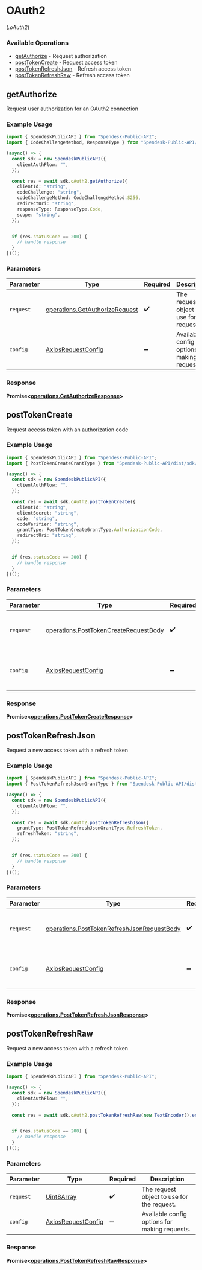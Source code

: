 # OAuth2
(*.oAuth2*)

### Available Operations

* [getAuthorize](#getauthorize) - Request authorization
* [postTokenCreate](#posttokencreate) - Request access token
* [postTokenRefreshJson](#posttokenrefreshjson) - Refresh access token
* [postTokenRefreshRaw](#posttokenrefreshraw) - Refresh access token

## getAuthorize

Request user authorization for an OAuth2 connection

### Example Usage

```typescript
import { SpendeskPublicAPI } from "Spendesk-Public-API";
import { CodeChallengeMethod, ResponseType } from "Spendesk-Public-API/dist/sdk/models/operations";

(async() => {
  const sdk = new SpendeskPublicAPI({
    clientAuthFlow: "",
  });

  const res = await sdk.oAuth2.getAuthorize({
    clientId: "string",
    codeChallenge: "string",
    codeChallengeMethod: CodeChallengeMethod.S256,
    redirectUri: "string",
    responseType: ResponseType.Code,
    scope: "string",
  });


  if (res.statusCode == 200) {
    // handle response
  }
})();
```

### Parameters

| Parameter                                                                        | Type                                                                             | Required                                                                         | Description                                                                      |
| -------------------------------------------------------------------------------- | -------------------------------------------------------------------------------- | -------------------------------------------------------------------------------- | -------------------------------------------------------------------------------- |
| `request`                                                                        | [operations.GetAuthorizeRequest](../../models/operations/getauthorizerequest.md) | :heavy_check_mark:                                                               | The request object to use for the request.                                       |
| `config`                                                                         | [AxiosRequestConfig](https://axios-http.com/docs/req_config)                     | :heavy_minus_sign:                                                               | Available config options for making requests.                                    |


### Response

**Promise<[operations.GetAuthorizeResponse](../../models/operations/getauthorizeresponse.md)>**


## postTokenCreate

Request access token with an authorization code

### Example Usage

```typescript
import { SpendeskPublicAPI } from "Spendesk-Public-API";
import { PostTokenCreateGrantType } from "Spendesk-Public-API/dist/sdk/models/operations";

(async() => {
  const sdk = new SpendeskPublicAPI({
    clientAuthFlow: "",
  });

  const res = await sdk.oAuth2.postTokenCreate({
    clientId: "string",
    clientSecret: "string",
    code: "string",
    codeVerifier: "string",
    grantType: PostTokenCreateGrantType.AuthorizationCode,
    redirectUri: "string",
  });


  if (res.statusCode == 200) {
    // handle response
  }
})();
```

### Parameters

| Parameter                                                                                      | Type                                                                                           | Required                                                                                       | Description                                                                                    |
| ---------------------------------------------------------------------------------------------- | ---------------------------------------------------------------------------------------------- | ---------------------------------------------------------------------------------------------- | ---------------------------------------------------------------------------------------------- |
| `request`                                                                                      | [operations.PostTokenCreateRequestBody](../../models/operations/posttokencreaterequestbody.md) | :heavy_check_mark:                                                                             | The request object to use for the request.                                                     |
| `config`                                                                                       | [AxiosRequestConfig](https://axios-http.com/docs/req_config)                                   | :heavy_minus_sign:                                                                             | Available config options for making requests.                                                  |


### Response

**Promise<[operations.PostTokenCreateResponse](../../models/operations/posttokencreateresponse.md)>**


## postTokenRefreshJson

Request a new access token with a refresh token

### Example Usage

```typescript
import { SpendeskPublicAPI } from "Spendesk-Public-API";
import { PostTokenRefreshJsonGrantType } from "Spendesk-Public-API/dist/sdk/models/operations";

(async() => {
  const sdk = new SpendeskPublicAPI({
    clientAuthFlow: "",
  });

  const res = await sdk.oAuth2.postTokenRefreshJson({
    grantType: PostTokenRefreshJsonGrantType.RefreshToken,
    refreshToken: "string",
  });


  if (res.statusCode == 200) {
    // handle response
  }
})();
```

### Parameters

| Parameter                                                                                                | Type                                                                                                     | Required                                                                                                 | Description                                                                                              |
| -------------------------------------------------------------------------------------------------------- | -------------------------------------------------------------------------------------------------------- | -------------------------------------------------------------------------------------------------------- | -------------------------------------------------------------------------------------------------------- |
| `request`                                                                                                | [operations.PostTokenRefreshJsonRequestBody](../../models/operations/posttokenrefreshjsonrequestbody.md) | :heavy_check_mark:                                                                                       | The request object to use for the request.                                                               |
| `config`                                                                                                 | [AxiosRequestConfig](https://axios-http.com/docs/req_config)                                             | :heavy_minus_sign:                                                                                       | Available config options for making requests.                                                            |


### Response

**Promise<[operations.PostTokenRefreshJsonResponse](../../models/operations/posttokenrefreshjsonresponse.md)>**


## postTokenRefreshRaw

Request a new access token with a refresh token

### Example Usage

```typescript
import { SpendeskPublicAPI } from "Spendesk-Public-API";

(async() => {
  const sdk = new SpendeskPublicAPI({
    clientAuthFlow: "",
  });

  const res = await sdk.oAuth2.postTokenRefreshRaw(new TextEncoder().encode("0x9aDA50C8A1"));


  if (res.statusCode == 200) {
    // handle response
  }
})();
```

### Parameters

| Parameter                                                    | Type                                                         | Required                                                     | Description                                                  |
| ------------------------------------------------------------ | ------------------------------------------------------------ | ------------------------------------------------------------ | ------------------------------------------------------------ |
| `request`                                                    | [Uint8Array](../../models//.md)                              | :heavy_check_mark:                                           | The request object to use for the request.                   |
| `config`                                                     | [AxiosRequestConfig](https://axios-http.com/docs/req_config) | :heavy_minus_sign:                                           | Available config options for making requests.                |


### Response

**Promise<[operations.PostTokenRefreshRawResponse](../../models/operations/posttokenrefreshrawresponse.md)>**

